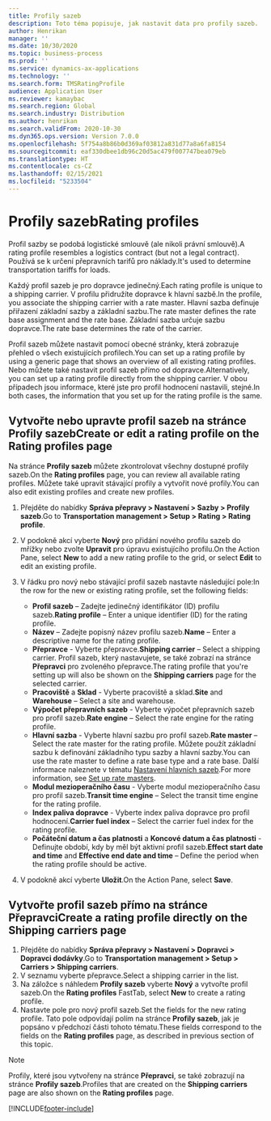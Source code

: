 ```yaml
---
title: Profily sazeb
description: Toto téma popisuje, jak nastavit data pro profily sazeb.
author: Henrikan
manager: ''
ms.date: 10/30/2020
ms.topic: business-process
ms.prod: ''
ms.service: dynamics-ax-applications
ms.technology: ''
ms.search.form: TMSRatingProfile
audience: Application User
ms.reviewer: kamaybac
ms.search.region: Global
ms.search.industry: Distribution
ms.author: henrikan
ms.search.validFrom: 2020-10-30
ms.dyn365.ops.version: Version 7.0.0
ms.openlocfilehash: 5f754a8b86b0d369af03812a831d77a8a6fa8154
ms.sourcegitcommit: eaf330dbee1db96c20d5ac479f007747bea079eb
ms.translationtype: HT
ms.contentlocale: cs-CZ
ms.lasthandoff: 02/15/2021
ms.locfileid: "5233504"
---
```

# <a name="rating-profiles"></a><span data-ttu-id="a2d81-103">Profily sazeb</span><span class="sxs-lookup"><span data-stu-id="a2d81-103">Rating profiles</span></span>

<span data-ttu-id="a2d81-104">Profil sazby se podobá logistické smlouvě (ale nikoli právní smlouvě).</span><span class="sxs-lookup"><span data-stu-id="a2d81-104">A rating profile resembles a logistics contract (but not a legal contract).</span></span> <span data-ttu-id="a2d81-105">Používá se k určení přepravních tarifů pro náklady.</span><span class="sxs-lookup"><span data-stu-id="a2d81-105">It's used to determine transportation tariffs for loads.</span></span> 

<span data-ttu-id="a2d81-106">Každý profil sazeb je pro dopravce jedinečný.</span><span class="sxs-lookup"><span data-stu-id="a2d81-106">Each rating profile is unique to a shipping carrier.</span></span> <span data-ttu-id="a2d81-107">V profilu přidružíte dopravce k hlavní sazbě.</span><span class="sxs-lookup"><span data-stu-id="a2d81-107">In the profile, you associate the shipping carrier with a rate master.</span></span> <span data-ttu-id="a2d81-108">Hlavní sazba definuje přiřazení základní sazby a základní sazbu.</span><span class="sxs-lookup"><span data-stu-id="a2d81-108">The rate master defines the rate base assignment and the rate base.</span></span> <span data-ttu-id="a2d81-109">Základní sazba určuje sazbu dopravce.</span><span class="sxs-lookup"><span data-stu-id="a2d81-109">The rate base determines the rate of the carrier.</span></span>

<span data-ttu-id="a2d81-110">Profil sazeb můžete nastavit pomocí obecné stránky, která zobrazuje přehled o všech existujících profilech.</span><span class="sxs-lookup"><span data-stu-id="a2d81-110">You can set up a rating profile by using a generic page that shows an overview of all existing rating profiles.</span></span> <span data-ttu-id="a2d81-111">Nebo můžete také nastavit profil sazeb přímo od dopravce.</span><span class="sxs-lookup"><span data-stu-id="a2d81-111">Alternatively, you can set up a rating profile directly from the shipping carrier.</span></span> <span data-ttu-id="a2d81-112">V obou případech jsou informace, které jste pro profil hodnocení nastavili, stejné.</span><span class="sxs-lookup"><span data-stu-id="a2d81-112">In both cases, the information that you set up for the rating profile is the same.</span></span>

## <a name="create-or-edit-a-rating-profile-on-the-rating-profiles-page"></a><span data-ttu-id="a2d81-113">Vytvořte nebo upravte profil sazeb na stránce Profily sazeb</span><span class="sxs-lookup"><span data-stu-id="a2d81-113">Create or edit a rating profile on the Rating profiles page</span></span>

<span data-ttu-id="a2d81-114">Na stránce **Profily sazeb** můžete zkontrolovat všechny dostupné profily sazeb.</span><span class="sxs-lookup"><span data-stu-id="a2d81-114">On the **Rating profiles** page, you can review all available rating profiles.</span></span> <span data-ttu-id="a2d81-115">Můžete také upravit stávající profily a vytvořit nové profily.</span><span class="sxs-lookup"><span data-stu-id="a2d81-115">You can also edit existing profiles and create new profiles.</span></span>

1. <span data-ttu-id="a2d81-116">Přejděte do nabídky **Správa přepravy \> Nastavení \> Sazby \> Profily sazeb**.</span><span class="sxs-lookup"><span data-stu-id="a2d81-116">Go to **Transportation management \> Setup \> Rating \> Rating profile**.</span></span>
1. <span data-ttu-id="a2d81-117">V podokně akcí vyberte **Nový** pro přidání nového profilu sazeb do mřížky nebo zvolte **Upravit** pro úpravu existujícího profilu.</span><span class="sxs-lookup"><span data-stu-id="a2d81-117">On the Action Pane, select **New** to add a new rating profile to the grid, or select **Edit** to edit an existing profile.</span></span>
1. <span data-ttu-id="a2d81-118">V řádku pro nový nebo stávající profil sazeb nastavte následující pole:</span><span class="sxs-lookup"><span data-stu-id="a2d81-118">In the row for the new or existing rating profile, set the following fields:</span></span>

    - <span data-ttu-id="a2d81-119">**Profil sazeb** – Zadejte jedinečný identifikátor (ID) profilu sazeb.</span><span class="sxs-lookup"><span data-stu-id="a2d81-119">**Rating profile** – Enter a unique identifier (ID) for the rating profile.</span></span>
    - <span data-ttu-id="a2d81-120">**Název** – Zadejte popisný název profilu sazeb.</span><span class="sxs-lookup"><span data-stu-id="a2d81-120">**Name** – Enter a descriptive name for the rating profile.</span></span>
    - <span data-ttu-id="a2d81-121">**Přepravce** - Vyberte přepravce.</span><span class="sxs-lookup"><span data-stu-id="a2d81-121">**Shipping carrier** – Select a shipping carrier.</span></span> <span data-ttu-id="a2d81-122">Profil sazeb, který nastavujete, se také zobrazí na stránce **Přepravci** pro zvoleného přepravce.</span><span class="sxs-lookup"><span data-stu-id="a2d81-122">The rating profile that you're setting up will also be shown on the **Shipping carriers** page for the selected carrier.</span></span>
    - <span data-ttu-id="a2d81-123">**Pracoviště** a **Sklad** - Vyberte pracoviště a sklad.</span><span class="sxs-lookup"><span data-stu-id="a2d81-123">**Site** and **Warehouse** – Select a site and warehouse.</span></span>
    - <span data-ttu-id="a2d81-124">**Výpočet přepravních sazeb** - Vyberte výpočet přepravních sazeb pro profil sazeb.</span><span class="sxs-lookup"><span data-stu-id="a2d81-124">**Rate engine** – Select the rate engine for the rating profile.</span></span>
    - <span data-ttu-id="a2d81-125">**Hlavní sazba** - Vyberte hlavní sazbu pro profil sazeb.</span><span class="sxs-lookup"><span data-stu-id="a2d81-125">**Rate master** – Select the rate master for the rating profile.</span></span> <span data-ttu-id="a2d81-126">Můžete použít základní sazbu k definování základního typu sazby a hlavní sazby.</span><span class="sxs-lookup"><span data-stu-id="a2d81-126">You can use the rate master to define a rate base type and a rate base.</span></span> <span data-ttu-id="a2d81-127">Další informace naleznete v tématu [Nastavení hlavních sazeb](set-up-rate-masters.md).</span><span class="sxs-lookup"><span data-stu-id="a2d81-127">For more information, see [Set up rate masters](set-up-rate-masters.md).</span></span>
    - <span data-ttu-id="a2d81-128">**Modul mezioperačního času** - Vyberte modul mezioperačního času pro profil sazeb.</span><span class="sxs-lookup"><span data-stu-id="a2d81-128">**Transit time engine** – Select the transit time engine for the rating profile.</span></span>
    - <span data-ttu-id="a2d81-129">**Index paliva dopravce** - Vyberte index paliva dopravce pro profil hodnocení.</span><span class="sxs-lookup"><span data-stu-id="a2d81-129">**Carrier fuel index** – Select the carrier fuel index for the rating profile.</span></span>
    - <span data-ttu-id="a2d81-130">**Počáteční datum a čas platnosti** a **Koncové datum a čas platnosti** - Definujte období, kdy by měl být aktivní profil sazeb.</span><span class="sxs-lookup"><span data-stu-id="a2d81-130">**Effect start date and time** and **Effective end date and time** – Define the period when the rating profile should be active.</span></span>

1. <span data-ttu-id="a2d81-131">V podokně akcí vyberte **Uložit**.</span><span class="sxs-lookup"><span data-stu-id="a2d81-131">On the Action Pane, select **Save**.</span></span>

## <a name="create-a-rating-profile-directly-on-the-shipping-carriers-page"></a><span data-ttu-id="a2d81-132">Vytvořte profil sazeb přímo na stránce Přepravci</span><span class="sxs-lookup"><span data-stu-id="a2d81-132">Create a rating profile directly on the Shipping carriers page</span></span>

1. <span data-ttu-id="a2d81-133">Přejděte do nabídky **Správa přepravy \> Nastavení \> Dopravci \> Dopravci dodávky**.</span><span class="sxs-lookup"><span data-stu-id="a2d81-133">Go to **Transportation management \> Setup \> Carriers \> Shipping carriers**.</span></span>
1. <span data-ttu-id="a2d81-134">V seznamu vyberte přepravce.</span><span class="sxs-lookup"><span data-stu-id="a2d81-134">Select a shipping carrier in the list.</span></span>
1. <span data-ttu-id="a2d81-135">Na záložce s náhledem **Profily sazeb** vyberte **Nový** a vytvořte profil sazeb.</span><span class="sxs-lookup"><span data-stu-id="a2d81-135">On the **Rating profiles** FastTab, select **New** to create a rating profile.</span></span>
1. <span data-ttu-id="a2d81-136">Nastavte pole pro nový profil sazeb.</span><span class="sxs-lookup"><span data-stu-id="a2d81-136">Set the fields for the new rating profile.</span></span> <span data-ttu-id="a2d81-137">Tato pole odpovídají polím na stránce **Profily sazeb**, jak je popsáno v předchozí části tohoto tématu.</span><span class="sxs-lookup"><span data-stu-id="a2d81-137">These fields correspond to the fields on the **Rating profiles** page, as described in previous section of this topic.</span></span>

> [!NOTE]
> <span data-ttu-id="a2d81-138">Profily, které jsou vytvořeny na stránce **Přepravci**, se také zobrazují na stránce **Profily sazeb**.</span><span class="sxs-lookup"><span data-stu-id="a2d81-138">Profiles that are created on the **Shipping carriers** page are also shown on the **Rating profiles** page.</span></span>


[!INCLUDE[footer-include](../../../includes/footer-banner.md)]